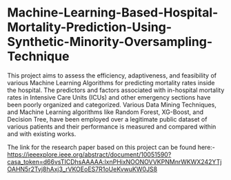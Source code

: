 # Machine-Learning-Based-Hospital-Mortality-Prediction-Using-Synthetic-Minority-Oversampling-Technique

This project aims to assess the efficiency, adaptiveness, 
and feasibility of various Machine Learning Algorithms for 
predicting mortality rates inside the hospital. The predictors 
and factors associated with in-hospital mortality rates in 
Intensive Care Units (ICUs) and other emergency sections have 
been poorly organized and categorized. Various Data Mining 
Techniques, and Machine Learning algorithms like Random 
Forest, XG-Boost, and Decision Tree, have been employed over 
a legitimate public dataset of various patients and their 
performance is measured and compared within and with 
existing works.

The link for the research paper based on this project can be found here:- https://ieeexplore.ieee.org/abstract/document/10051590?casa_token=d66vsTICDhsAAAAA:lxnPHixNOONOVVKPNMnrWKWX242YTjOAHN5r2Tvj8hAxj3_rVKOEoES7R1oUeKvwuKW0JS8 
